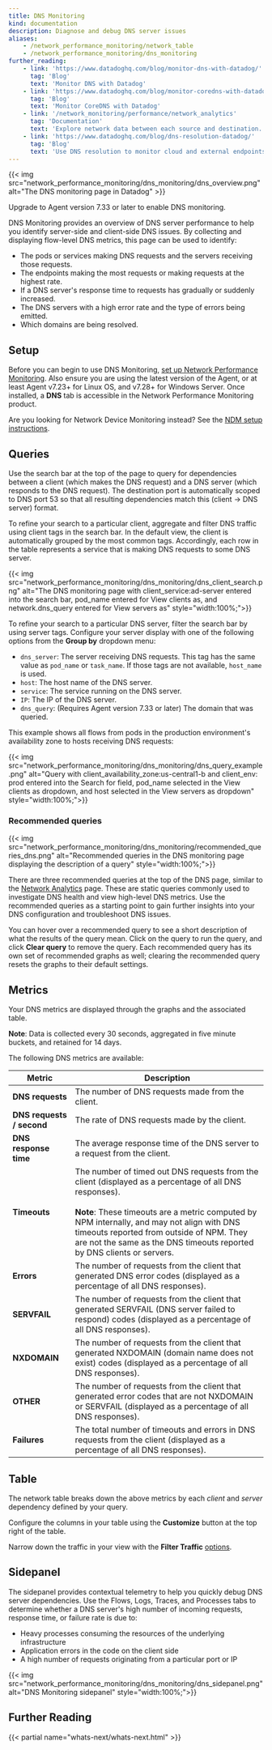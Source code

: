 ```yaml
---
title: DNS Monitoring
kind: documentation
description: Diagnose and debug DNS server issues
aliases:
    - /network_performance_monitoring/network_table
    - /network_performance_monitoring/dns_monitoring
further_reading:
    - link: 'https://www.datadoghq.com/blog/monitor-dns-with-datadog/'
      tag: 'Blog'
      text: 'Monitor DNS with Datadog'
    - link: 'https://www.datadoghq.com/blog/monitor-coredns-with-datadog/'
      tag: 'Blog'
      text: 'Monitor CoreDNS with Datadog'
    - link: '/network_monitoring/performance/network_analytics'
      tag: 'Documentation'
      text: 'Explore network data between each source and destination.'
    - link: 'https://www.datadoghq.com/blog/dns-resolution-datadog/'
      tag: 'Blog'
      text: 'Use DNS resolution to monitor cloud and external endpoints'
---
```


{{< img src="network_performance_monitoring/dns_monitoring/dns_overview.png" alt="The DNS monitoring page in Datadog" >}}

<div class="alert alert-info">
Upgrade to Agent version 7.33 or later to enable DNS monitoring.
</div>

DNS Monitoring provides an overview of DNS server performance to help you identify server-side and client-side DNS issues. By collecting and displaying flow-level DNS metrics, this page can be used to identify:

* The pods or services making DNS requests and the servers receiving those requests.
* The endpoints making the most requests or making requests at the highest rate.
* If a DNS server's response time to requests has gradually or suddenly increased.
* The DNS servers with a high error rate and the type of errors being emitted.
* Which domains are being resolved.

## Setup

Before you can begin to use DNS Monitoring, [set up Network Performance Monitoring][1]. Also ensure you are using the latest version of the Agent, or at least Agent v7.23+ for Linux OS, and v7.28+ for Windows Server. Once installed, a **DNS** tab is accessible in the Network Performance Monitoring product.

Are you looking for Network Device Monitoring instead? See the [NDM setup instructions][2].

## Queries

Use the search bar at the top of the page to query for dependencies between a client (which makes the DNS request) and a DNS server (which responds to the DNS request). The destination port is automatically scoped to DNS port 53 so that all resulting dependencies match this (client → DNS server) format.

To refine your search to a particular client, aggregate and filter DNS traffic using client tags in the search bar. In the default view, the client is automatically grouped by the most common tags. Accordingly, each row in the table represents a service that is making DNS requests to some DNS server.

{{< img src="network_performance_monitoring/dns_monitoring/dns_client_search.png" alt="The DNS monitoring page with client_service:ad-server entered into the search bar, pod_name entered for View clients as, and network.dns_query entered for View servers as" style="width:100%;">}}

To refine your search to a particular DNS server, filter the search bar by using server tags. Configure your server display with one of the following options from the **Group by** dropdown menu:

* `dns_server`: The server receiving DNS requests. This tag has the same value as `pod_name` or `task_name`. If those tags are not available, `host_name` is used.
* `host`: The host name of the DNS server.
* `service`: The service running on the DNS server.
* `IP`: The IP of the DNS server.
* `dns_query`: (Requires Agent version 7.33 or later) The domain that was queried.

This example shows all flows from pods in the production environment's availability zone to hosts receiving DNS requests:

{{< img src="network_performance_monitoring/dns_monitoring/dns_query_example.png" alt="Query with client_availability_zone:us-central1-b and client_env: prod entered into the Search for field, pod_name selected in the View clients as dropdown, and host selected in the View servers as dropdown" style="width:100%;">}}

### Recommended queries

{{< img src="network_performance_monitoring/dns_monitoring/recommended_queries_dns.png" alt="Recommended queries in the DNS monitoring page displaying the description of a query" style="width:100%;">}}

There are three recommended queries at the top of the DNS page, similar to the [Network Analytics][4] page. These are static queries commonly used to investigate DNS health and view high-level DNS metrics. Use the recommended queries as a starting point to gain further insights into your DNS configuration and troubleshoot DNS issues. 

You can hover over a recommended query to see a short description of what the results of the query mean. Click on the query to run the query, and click **Clear query** to remove the query. Each recommended query has its own set of recommended graphs as well; clearing the recommended query resets the graphs to their default settings. 

## Metrics

Your DNS metrics are displayed through the graphs and the associated table.

**Note**: Data is collected every 30 seconds, aggregated in five minute buckets, and retained for 14 days.

The following DNS metrics are available:

| Metric                   | Description                                                                                                             |
|--------------------------|-------------------------------------------------------------------------------------------------------------------------|
| **DNS requests**         | The number of DNS requests made from the client.                                                                         |
| **DNS requests / second** | The rate of DNS requests made by the client.                                                                             |
| **DNS response time**    | The average response time of the DNS server to a request from the client.                                                |
| **Timeouts**             | The number of timed out DNS requests from the client (displayed as a percentage of all DNS responses). <br  /><br />**Note**: These timeouts are a metric computed by NPM internally, and may not align with DNS timeouts reported from outside of NPM. They are not the same as the DNS timeouts reported by DNS clients or servers.                |
| **Errors**               | The number of requests from the client that generated DNS error codes (displayed as a percentage of all DNS responses).   |
| **SERVFAIL**             | The number of requests from the client that generated SERVFAIL (DNS server failed to respond) codes (displayed as a percentage of all DNS responses).   |
| **NXDOMAIN**             | The number of requests from the client that generated NXDOMAIN (domain name does not exist) codes (displayed as a percentage of all DNS responses).   |
| **OTHER**                | The number of requests from the client that generated error codes that are not NXDOMAIN or SERVFAIL (displayed as a percentage of all DNS responses).   |
| **Failures**             | The total number of timeouts and errors in DNS requests from the client (displayed as a percentage of all DNS responses). |

## Table

The network table breaks down the above metrics by each _client_ and _server_ dependency defined by your query.

Configure the columns in your table using the **Customize** button at the top right of the table.

Narrow down the traffic in your view with the **Filter Traffic** [options][3].

## Sidepanel

The sidepanel provides contextual telemetry to help you quickly debug DNS server dependencies. Use the Flows, Logs, Traces, and Processes tabs to determine whether a DNS server's high number of incoming requests, response time, or failure rate is due to:

* Heavy processes consuming the resources of the underlying infrastructure
* Application errors in the code on the client side
* A high number of requests originating from a particular port or IP

{{< img src="network_performance_monitoring/dns_monitoring/dns_sidepanel.png" alt="DNS Monitoring sidepanel" style="width:100%;">}}

## Further Reading

{{< partial name="whats-next/whats-next.html" >}}


[1]: /network_monitoring/performance/
[2]: /network_monitoring/devices/snmp_metrics/?tab=snmpv2
[3]: /network_monitoring/performance/network_analytics#table
[4]: /network_monitoring/performance/network_analytics/#recommended-queries
